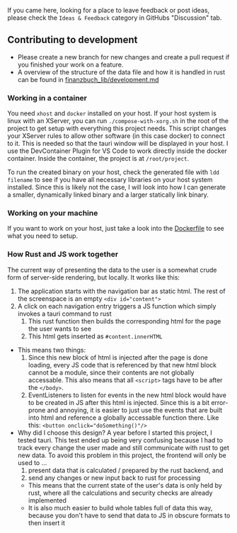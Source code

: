 If you came here, looking for a place to leave feedback or post ideas, please check the `Ideas & Feedback` category in GitHubs "Discussion" tab.

## Contributing to development
- Please create a new branch for new changes and create a pull request if you finished your work on a feature.
- A overview of the structure of the data file and how it is handled in rust can be found in [finanzbuch_lib/development.md](finanzbuch_lib/development.md)

### Working in a container
You need `xhost` and `docker` installed on your host.
If your host system is linux with an XServer, you can run `./compose-with-xorg.sh` in the root of the project to get setup with everything this project needs. This script changes your XServer rules to allow other software (in this case docker) to connect to it. This is needed so that the tauri window will be displayed in your host.
I use the DevContainer Plugin for VS Code to work directly inside the docker container. Inside the container, the project is at `/root/project`.

To run the created binary on your host, check the generated file with `ldd filename` to see if you have all necessary libraries on your host system installed. Since this is likely not the case, I will look into how I can generate a smaller, dynamically linked binary and a larger statically link binary.

### Working on your machine
If you want to work on your host, just take a look into the [Dockerfile](./Dockerfile) to see what you need to setup.

### How Rust and JS work together
The current way of presenting the data to the user is a somewhat crude form of server-side rendering, but locally. It works like this:
1. The application starts with the navigation bar as static html. The rest of the screenspace is an empty `<div id="content">`
2. A click on each navigation entry triggers a JS function which simply invokes a tauri command to rust
   1. This rust function then builds the corresponding html for the page the user wants to see
   2. This html gets inserted as `#content.innerHTML`

- This means two things:
  1. Since this new block of html is injected after the page is done loading, every JS code that is referenced by that new html block cannot be a module, since their contents are not globally accessable. This also means that all `<script>` tags have to be after the `</body>`.
  2. EventListeners to listen for events in the new html block would have to be created in JS after this html is injected. Since this is a bit error-prone and annoying, it is easier to just use the events that are built into html and reference a globally accessable function there. Like this: `<button onclick="doSomething()"/>`
- Why did I choose this design? A year before I started this project, I tested tauri. This test ended up being very confusing because I had to track every change the user made and still communicate with rust to get new data. To avoid this problem in this project, the frontend will only be used to ...
  1. present data that is calculated / prepared by the rust backend, and 
  2. send any changes or new input back to rust for processing
  - This means that the current state of the user's data is only held by rust, where all the calculations and security checks are already implemented
  - It is also much easier to build whole tables full of data this way, because you don't have to send that data to JS in obscure formats to then insert it
